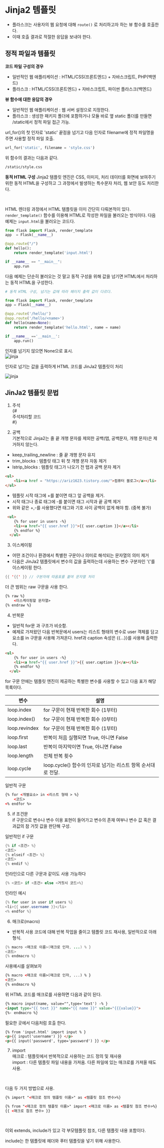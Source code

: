 # Jinja2 템플릿
- 플라스크는 사용자의 웹 요청에 대해 `route()` 로 처리하고자 하는 뷰 함수를 호출한다.
- 이때 호출 결과로 적절한 응답을 보내야 한다.

## 정적 파일과 템플릿

**코드 파일 구성의 경우**  
- 일반적인 웹 애플리케이션 : HTML/CSS(프론트엔드) + 자바스크립트, PHP(백엔드)
- 플라스크 : HTML/CSS(프론트엔드) + 자바스크립트, 파이썬 플라스크(백엔드)

**뷰 함수에 대한 응답의 경우**  
- 일반적인 웹 애플리케이션 : 웹 서버 설정으로 지정한다.
- 플라스크 : 생성한 패키지 폴더에 포함하거나 모듈 바로 옆 static 폴더를 만들면 /static에서 정적 파일 접근 가능.

url_for()의 첫 인자로 'static' 끝점을 넘기고 다음 인자로 filename에 정적 파일명을 주면 사용할 정적 파일 호출.

```python
url_for('static', filename = 'style.css')
```

위 함수의 결과는 다음과 같다.
```html
/static/style.css
```
**동적 HTML 구성**
Jinja2 템플릿 엔진은 CSS, 이미지, 처리 데이터를 화면에 보여주기 위한 동적 HTML을 구성하고 그 과정에서 발생하는 특수문자 처리, 웹 보안 등도 처리한다.   

<br/>

HTML 렌더링 과정에서 HTML 템플릿을 이미 간단히 다뤄본적이 있다. `render_template()` 함수를 이용해 HTML로 작성한 파일을 불러오는 방식이다. 다음 예제는 `input.html`을 불러오는 코드다.

```python
from flask import Flask, render_template
app  = Flask(__name__)

@app.route("/")
def hello():
	return render_template('input.html')

if __name__ == "__main__":
	app.run
```

다음 예제는 단순히 불러오는 것 말고 동적 구성을 위해 값을 넘기면 HTML에서 처리하는 동적 HTML을 구성한다. 
```python
# 동적 HTML 구성, 넘기는 값에 따라 페이지 출력 값이 다르다.

from flask import Flask, render_template
app = Flask(__name__)

@app.route('/hello/')
@app.route('/hello/<name>')
def hello(name=None):
	return render_template('hello.html', name = name)

if __name__ =='__main__':
	app.run()
```


인자를 넘기지 않으면 None으로 표시.  
![jinja](images/jinja_1.png)  

인자로 넘기는 값을 출력하게 HTML 코드를 JinJa2 템플릿이 처리 

![jinja](images/jinja_2.png)  

## JinJa2 템플릿 문법

1. 주석  
{#  
주석처리할 코드  
#}

2. 공백  
기본적으로 Jinja2는 줄 끝 개행 문자를 제외한 공백(탭, 공백문자, 개행 문자)은 제거하지 않는다.  
- keep_trailing_newline : 줄 끝 개행 문자 유지
- trim_blocks : 템플릿 태그 뒤 첫 개행 문자 자동 제거
- lstrip_blocks : 템플릿 태그가 나오기 전 탭과 공백 문자 제거

```html
<ul>
	<li><a href = "https://ariz1623.tistory.com/">컴퓨터 블로그</a></li>
</ul>
```

- 템플릿 시작 태그에 +를 붙이면 태그 앞 공백을 제거.
- 시작 태그나 종료 태그에 -를 붙이면 태그 시작과 끝 공백 제거
- 위와 같은 +,-를 사용했다면 태그와 기호 사이 공백이 없게 해야 함. (중복 불가)

```html
 <ul>
    {% for user in users -%}
	<li><a href="{{ user.href }}">{{ user.caption }}</a></li>
    {% endfor %}
  </ul>
```
3. 이스케이핑
- 어떤 조건이나 환경에서 특별한 구문이나 의미로 해석되는 문자열의 의미 제거
- 다음은 JinJa2 템플릿에서 변수의 값을 출력하는데 사용하는 변수 구분자인 '{'를 이스케이핑 한다.

```java
{{ '{{' }} // 구분자에 따옴표를 붙여 문자열 처리
```

더 큰 범위는 raw 구문을 사용 한다.  

```html
{% raw %}
	<이스케이핑할 문자열>
{% endraw %}
```
4. 반복문
- 일반적 for문 과 구조가 비슷함. 
- 예제로 가져왔던 다음 반복문에서 users는 리스트 형태의 변수로 user 객체를 담고 요소를 in 구문을 사용해 가져온다. href과 caption 속성은 {{...}}를 사용해 출력한다. 

```html
<ul>
    {% for user in users -%}
	<li><a href="{{ user.href }}">{{ user.caption }}</a></li>
    {% endfor %}
  </ul>
```
for 구문 안에는 템플릿 엔진이 제공하는 특별한 변수를 사용할 수 있고 다음 표가 해당 목록이다. 


|변수|설명|
|---|----|
|loop.index|for 구문이 현재 반복한 회수 (1부터)|
|loop.index()|for 구문이 현재 반복한 회수 (0부터)|
|loop.revindex|for 구문이 현재 반복한 회수 (1부터)|
|loop.first|반복이 처음 실행되면 True, 아니면 False|
|loop.last|반복이 마지막이면 True, 아니면 False|
|loop.length|전체 반복 횟수|
|loop.cycle|loop.cycle() 함수의 인자로 넘기는 리스트 항목 순서대로 전달.|

일반적 구문  

```html
{% for <개별요소> in <리스트 형태 > %}
	<코드>
<% endfor %>
```


5. if 조건문  
if 구문으로 변수나 변수 이용 표현이 들어가고 변수의 존재 여부나 변수 값 혹은 결과값의 참 거짓 값을 판단해 구성.

일반적인 if  구문
```java
{% if <조건> %}
<코드>
{% elseif <조건> %}
<코드>
{% endif %}
```
인라인으로 다른 구문과 같이도 사용 가능하다
```java
{% <코드> if <조건> else <거짓시 코드>%}
```
인라인 예시
```java
{% for user in user if users %}
<li>{{ user.username }}</li>
<% endfor %}
```
6. 매크로(macro)
- 반복적 사용 코드에 대해 반복 작업을 줄이고 템플릿 코드 재사용, 일반적으로 아래 형식.
```java
{% macro <매크로 이름>(매크로 인자, ...) % }
<코드>
{% endmacro %}
```
사용예시를 살펴보자
```html
{% macro <매크로 이름>(매크로 인자, ...) % }
<코드>
{% endmacro %}
```
위 HTML 코드를 매크로를 사용하면 다음과 같이 된다.

```html
{% macro input(name, value="",type='text') -% }
<input type="{{ text }}" name="{{ name }}" value="{{{value}}">
{%- endmacro %}
```
필요한 곳에서 다음처럼 호출 한다.
```html
{% from 'input.html' import input % }
<p>{{ input('username') }} </p>
<p>{{ input('password', type='password') }} </p>
```
7. import  
매크로 : 템플릿에서 반복적으로 사용하는 코드 정의 및 재사용  
import : 다른 템플릿 파일 내용을 가져옴. 다른 파일에 있는 매크로를 가져올 때도 사용.

<br/>  

다음 두 가지 방법으로 사용.

```html
{% import "<매크로 정의 템플릿 이름>" as <템플릿 참조 변수>%}

{% from "<매크로 정의 템플릿 이름>" import <매크로 이름> as <템플릿 참조 변수>%}
{{ <매크로 참조 변수> }}
````

​

이외 extends, include가 있고 각 부모템플릿 참조, 다른 템플릿 내용 포함이다. 

include는 한 템플릿에 헤더와 푸터 템플릿을 넣기 위해 사용한다.